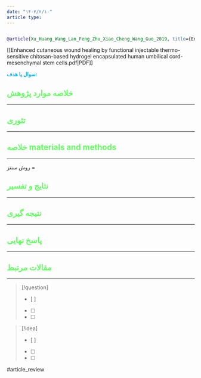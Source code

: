 ```yaml
---
date: "۱۴۰۳/۲/۱۰"
article type:
---
```


```bibtex

@article{Xu_Huang_Wang_Lan_Feng_Zhu_Xiao_Cheng_Wang_Guo_2019, title={Enhanced cutaneous wound healing by functional injectable thermo-sensitive chitosan-based hydrogel encapsulated human umbilical cord-mesenchymal stem cells}, volume={137}, url={https://pubmed.ncbi.nlm.nih.gov/31271797/}, DOI={[10.1016/j.ijbiomac.2019.06.246](https://doi.org/10.1016/j.ijbiomac.2019.06.246)}, journal={International Journal of Biological Macromolecules}, author={Xu, Hongjie and Huang, Shanghui and Wang, Jingjing and Lan, Yong and Feng, Longbao and Zhu, Ming and Xiao, Yang and Cheng, Biao and Wang, Xue and Guo, Rui}, year={2019}, month=sep, pages={433–441} }


```

[[Enhanced cutaneous wound healing by functional injectable thermo-sensitive chitosan-based hydrogel encapsulated human umbilical cord-mesenchymal stem cells.pdf|PDF]]

**<span style="color:#00b0f0">سوال یا هدف:</span>**



## <span style="color:#64ff61">خلاصه موارد پژوهش</span>
---

## <span style="color:#64ff61">تئوری</span>
---



## <span style="color:#64ff61">خلاصه materials and methods</span>
---

روش سنتز = 



## <span style="color:#64ff61"> نتایج و تفسیر</span>
---



## <span style="color:#64ff61">نتیجه گیری</span>
---



## <span style="color:#64ff61">پاسخ نهایی</span>
---




## <span style="color:#64ff61">مقالات مرتبط</span>
---





> [!question] 
>- [ ] 
>- [ ]  
>- [ ] 


> [!idea] 
> - [ ] 
>- [ ] 
>- [ ] 



#article_review
